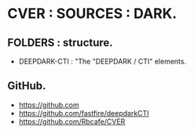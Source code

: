 # CVER : SOURCES : DARK.

## FOLDERS : structure.

- DEEPDARK-CTI : "The "DEEPDARK / CTI" elements.

## GitHub.

- https://github.com
- https://github.com/fastfire/deepdarkCTI
- https://github.com/Rbcafe/CVER
